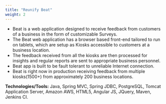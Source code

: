```yaml
---
title: "Reunify Beat"
weight: 2
---
```

- Beat is a web application designed to receive feedback from customers of a business in the form of customizable Surveys. 
- The Beat web application has a browser based front-end tailored to run on tablets, which are setup as Kiosks accessible to
  customers at a business location. 
- The feedback received from all the kiosks are then processed for insights and regular reports are sent to appropriate business personnel. 
- Beat app is built to be fault tolerant to unreliable Internet connection.
- Beat is right now in production receiving feedback from multiple kiosks(1500+) from approximately 200 business locations.

**Technologies/Tools:** Java, Spring MVC, Spring JDBC, PostgreSQL, Tomcat Application Server, Amazon AWS, HTML5, Angular JS,
JQuery, Maven, Jenkins CI.
